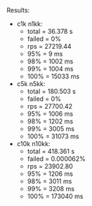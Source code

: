 Results:
* c1k n1kk:
    * total = 36.378 s
    * failed = 0%
    * rps = 27219.44
    * 95% = 9 ms
    * 98% = 1002 ms
    * 99% = 1004 ms
    * 100% = 15033 ms
* c5k n5kk:
    * total = 180.503 s
    * failed = 0%
    * rps = 27700.42
    * 95% = 1006 ms
    * 98% = 1202 ms
    * 99% = 3005 ms
    * 100% = 31073 ms
* c10k n10kk:
    * total = 418.361 s
    * failed = 0.000062%
    * rps = 23902.80
    * 95% = 1206 ms
    * 98% = 3011 ms
    * 99% = 3208 ms
    * 100% = 173040 ms
